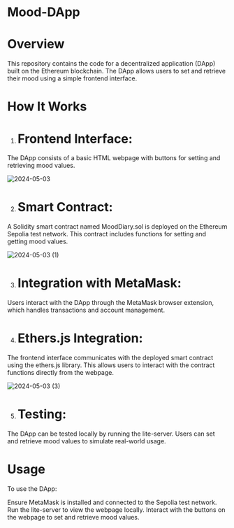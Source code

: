 # Mood-DApp

# Overview
This repository contains the code for a decentralized application (DApp) built on the Ethereum blockchain. The DApp allows users to set and retrieve their mood using a simple frontend interface.

# How It Works
1. # Frontend Interface:
The DApp consists of a basic HTML webpage with buttons for setting and retrieving mood values.

![2024-05-03](https://github.com/JPV2207/Mood-DApp/assets/111731727/0ca37635-0cfa-4bed-bf5a-70e78c667f79)

   
2. # Smart Contract:
A Solidity smart contract named MoodDiary.sol is deployed on the Ethereum Sepolia test network. This contract includes functions for setting and getting mood values.

![2024-05-03 (1)](https://github.com/JPV2207/Mood-DApp/assets/111731727/1dbb5fe4-2140-475f-99f1-c45703d42fc3)


3. # Integration with MetaMask:
Users interact with the DApp through the MetaMask browser extension, which handles transactions and account management.

4. # Ethers.js Integration:
The frontend interface communicates with the deployed smart contract using the ethers.js library. This allows users to interact with the contract functions directly from the webpage.

![2024-05-03 (3)](https://github.com/JPV2207/Mood-DApp/assets/111731727/3f34f29d-51f8-421e-8bc0-5037dddd8a1b)


5. # Testing:
The DApp can be tested locally by running the lite-server. Users can set and retrieve mood values to simulate real-world usage.

# Usage
To use the DApp:

Ensure MetaMask is installed and connected to the Sepolia test network.
Run the lite-server to view the webpage locally.
Interact with the buttons on the webpage to set and retrieve mood values.
